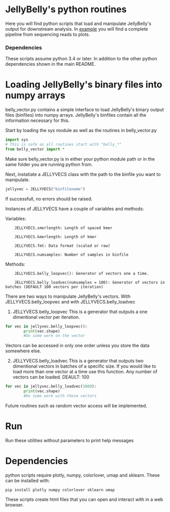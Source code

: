 # JellyBelly's python routines

Here you will find python scripts that load and manipulate JellyBelly's output for downstream analysis. In [example](https://www.example.com) you will find a complete pipeline from sequencing reads to plots.
  
### Dependencies

These scripts assume python 3.4 or later. In addition to the other python dependencies shown in the main README.

# Loading JellyBelly's binary files into numpy arrays

belly_vector.py contains a simple interface to load JellyBelly's binary output files (binfiles) into numpy arrays. JellyBelly's binfiles contain all the information necessary for this.

Start by loading the sys module as well as the routines in belly_vector.py

```python
import sys
# This is safe as all routines start with "belly_*" 
from belly_vector import *
```
Make sure belly_vector.py is in either your python module path or in the same folder you are running python from.

Next, instatiate a JELLYVECS class with the path to the binfile you want to manipulate.

```python
jellyvec = JELLYVECS("binfilename")
```

If successfull, no errors should be raised.

Instances of JELLYVECS have a couple of variables and methods: 

Variables:
        
        JELLYVECS.smerlength: Length of spaced kmer
        
        JELLYVECS.kmerlength: Length of kmer
        
        JELLYVECS.fmt: Data format (scaled or raw)
       
        JELLYVECS.numsamples: Number of samples in binfile

Methods:
        
        JELLYVECS.belly_loopvec(): Generator of vectors one a time.
        
        JELLYVECS.belly_loadvec(numsamples = 100): Generator of vectors in batches (DEFAULT 100 vectors per iteration) 

There are two ways to manipulate JellyBelly's vectors. With JELLYVECS.belly_loopvec and with JELLYVECS.belly_loadvec

1) JELLYVECS.belly_loopvec
This is a generator that outputs a one dimentional vector per iteration.

```python
for vec in jellyvec.belly_loopvec():
        print(vec.shape)
        #Do some work on the vector
```
Vectors can be accessed in only one order unless you store the data somewhere else.

2) JELLYVECS.belly_loadvec
This is a generator that outputs two dimentional vectors in batches of a specific size. If you would like to load more than one vector at a time use this function. Any number of vectors can be loaded. DEAULT: 100

```python
for vec in jellyvec.belly_loadvec(1000):
        print(vec.shape)
        #Do some work with these vectors
```


Future routines such as random vector access will be implemented. 

# Run

  Run these utilities without parameters to print help messages
  
# Dependencies

  python scripts require plotly, numpy, colorlover, umap and sklearn. These can be installed with:
  
    pip install plotly numpy colorlover sklearn umap

  These scripts create html files that you can open and interact with in a web browser.
